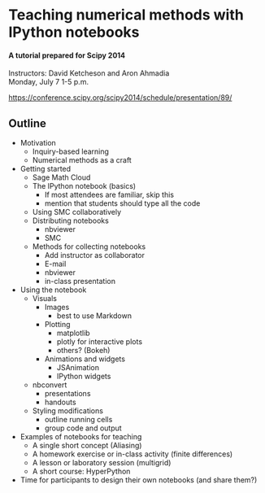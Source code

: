 # Teaching numerical methods with IPython notebooks

#### A tutorial prepared for Scipy 2014

Instructors: David Ketcheson and Aron Ahmadia  
Monday, July 7 1-5 p.m.

https://conference.scipy.org/scipy2014/schedule/presentation/89/

## Outline

- Motivation
  - Inquiry-based learning
  - Numerical methods as a craft
- Getting started
  - Sage Math Cloud
  - The IPython notebook (basics)
    - If most attendees are familiar, skip this
    - mention that students should type all the code
  - Using SMC collaboratively
  - Distributing notebooks
    - nbviewer
    - SMC
  - Methods for collecting notebooks
    - Add instructor as collaborator
    - E-mail
    - nbviewer
    - in-class presentation
- Using the notebook
  - Visuals
    - Images
      - best to use Markdown
    - Plotting
      - matplotlib
      - plotly for interactive plots
      - others? (Bokeh)
    - Animations and widgets
      - JSAnimation
      - IPython widgets
  - nbconvert
    - presentations
    - handouts
  - Styling modifications
    - outline running cells
    - group code and output
- Examples of notebooks for teaching
  - A single short concept (Aliasing)
  - A homework exercise or in-class activity (finite differences)
  - A lesson or laboratory session (multigrid)
  - A short course: HyperPython
- Time for participants to design their own notebooks (and share them?)
